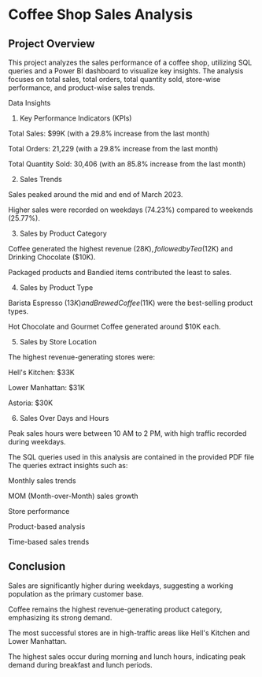 # Coffee Shop Sales Analysis

## Project Overview

This project analyzes the sales performance of a coffee shop, utilizing SQL queries and a Power BI dashboard to visualize key insights. The analysis focuses on total sales, total orders, total quantity sold, store-wise performance, and product-wise sales trends.

Data Insights

1. Key Performance Indicators (KPIs)

Total Sales: $99K (with a 29.8% increase from the last month)

Total Orders: 21,229 (with a 29.8% increase from the last month)

Total Quantity Sold: 30,406 (with an 85.8% increase from the last month)

2. Sales Trends

Sales peaked around the mid and end of March 2023.

Higher sales were recorded on weekdays (74.23%) compared to weekends (25.77%).

3. Sales by Product Category

Coffee generated the highest revenue ($28K), followed by Tea ($12K) and Drinking Chocolate ($10K).

Packaged products and Bandied items contributed the least to sales.

4. Sales by Product Type

Barista Espresso ($13K) and Brewed Coffee ($11K) were the best-selling product types.

Hot Chocolate and Gourmet Coffee generated around $10K each.

5. Sales by Store Location

The highest revenue-generating stores were:

Hell's Kitchen: $33K

Lower Manhattan: $31K

Astoria: $30K

6. Sales Over Days and Hours

Peak sales hours were between 10 AM to 2 PM, with high traffic recorded during weekdays.


The SQL queries used in this analysis are contained in the provided PDF file  The queries extract insights such as:

Monthly sales trends

MOM (Month-over-Month) sales growth

Store performance

Product-based analysis

Time-based sales trends

## Conclusion

Sales are significantly higher during weekdays, suggesting a working population as the primary customer base.

Coffee remains the highest revenue-generating product category, emphasizing its strong demand.

The most successful stores are in high-traffic areas like Hell's Kitchen and Lower Manhattan.

The highest sales occur during morning and lunch hours, indicating peak demand during breakfast and lunch periods.
